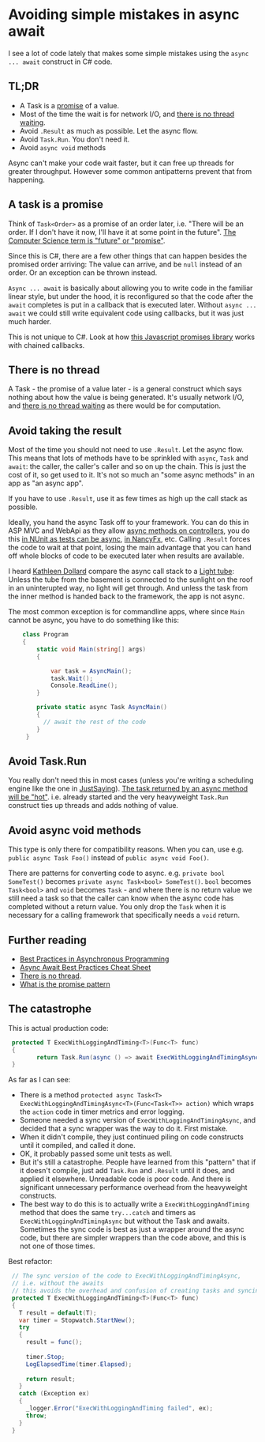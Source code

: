 # Avoiding simple mistakes in async await

I see a lot of code lately that makes some simple mistakes using the `async ... await` construct in C# code.

## TL;DR

 * A Task is a [promise](https://en.wikipedia.org/wiki/Futures_and_promises) of a value.
 * Most of the time the wait is for network I/O, and [there is no thread waiting](http://blog.stephencleary.com/2013/11/there-is-no-thread.html).
 * Avoid `.Result` as much as possible. Let the async flow.
 * Avoid `Task.Run`. You don't need it.
 * Avoid `async void` methods
 
Async can't make your code wait faster, but it can free up threads for greater throughput. However some common antipatterns prevent that from happening.
 
## A task is a promise
 
 Think of `Task<Order>` as a promise of an order later, i.e. "There will be an order. If I don't have it now, I'll have it at some point in the future". [The Computer Science term is "future" or "promise"](https://en.wikipedia.org/wiki/Futures_and_promises).
 
 Since this is C#, there are a few other things that can happen besides the promised order arriving: The value can arrive, and be `null` instead of an order. Or an exception can be thrown instead.
 
`Async ... await` is basically about allowing you to write code in the familiar linear style, but under the hood, it is reconfigured so that the code after the `await` completes is put in a callback that is executed later. Without `async ... await` we could still write equivalent code using callbacks, but it was just much harder. 

This is not unique to C#. Look at how [this Javascript promises library](https://www.promisejs.org/) works with chained callbacks. 
 
## There is no thread

A Task - the promise of a value later - is a general construct which says nothing about how the value is being generated. It's usually network I/O, and [there is no thread waiting](http://blog.stephencleary.com/2013/11/there-is-no-thread.html) as there would be for computation.
 
## Avoid taking the result
 
 Most of the time you should not need to use `.Result`. Let the async flow. This means that lots of methods have to be sprinkled with `async`, `Task` and `await`: the caller, the caller's caller and so on up the chain. This is just the cost of it, so get used to it. It's not so much an "some async methods" in an app as "an async app". 

 
 If you have to use `.Result`, use it as few times as high up the call stack as possible.
 
 Ideally, you hand the async Task off to your framework. You can do this in ASP MVC and WebApi as they allow [async methods on controllers](http://stackoverflow.com/questions/31185072/how-to-effectively-use-async-await-on-asp-net-web-api), you do this [in NUnit as tests can be async](http://stackoverflow.com/a/21617400/5599), [in NancyFx](https://github.com/NancyFx/Nancy/wiki/Async), etc. 
Calling `.Result` forces the code to wait at that point, losing the main advantage that you can hand off whole blocks of code to be executed later when results are available.

I heard [Kathleen Dollard](https://twitter.com/KathleenDollard) compare the async call stack to a [Light tube](https://en.wikipedia.org/wiki/Light_tube): Unless the tube from the basement is connected to the sunlight on the roof in an uninterupted way, no light will get through. And unless the task from the inner method is handed back to the framework, the app is not async.
 
 The most common exception is for commandline apps, where since `Main` cannot be async, you have to do something like this:
 
```csharp
    class Program
    {
        static void Main(string[] args)
        {

            var task = AsyncMain();
            task.Wait();
            Console.ReadLine();
        }

        private static async Task AsyncMain()
        {
          // await the rest of the code
        }
     }  
```
 
## Avoid Task.Run
 
You really don't need this in most cases (unless you're writing a scheduling engine like the one in [JustSaying](https://github.com/justeat/JustSaying)). 
[The task returned by an async method will be "hot"](http://stackoverflow.com/a/11707546/5599). i.e. already started and the very heavyweight `Task.Run` construct ties up threads and adds nothing of value.


##  Avoid async void methods

This type is only there for compatibility reasons. When you can, use e.g. `public async Task Foo()` instead of `public async void Foo()`.

There are patterns for converting code to async. e.g. `private bool SomeTest()` becomes `private async Task<bool> SomeTest()`. `bool` becomes `Task<bool>` and `void` becomes `Task` - and where there is no return value we still need a task so that the caller can know when the async code has completed without a return value. You only drop the `Task` when it is necessary for a calling framework that specifically needs a `void` return.

## Further reading

* [Best Practices in Asynchronous Programming](https://msdn.microsoft.com/en-us/magazine/jj991977.aspx)
* [Async Await Best Practices Cheat Sheet](https://jonlabelle.com/snippets/view/markdown/async-await-best-practices-cheat-sheet)
* [There is no thread](http://blog.stephencleary.com/2013/11/there-is-no-thread.html).
* [What is the promise pattern](https://www.quora.com/What-is-the-promise-pattern)

## The catastrophe

This is actual production code:

```csharp
 protected T ExecWithLoggingAndTiming<T>(Func<T> func)
 {
        return Task.Run(async () => await ExecWithLoggingAndTimingAsync(() => Task.FromResult(func()))).Result;
 }
```

As far as I can see:

 * There is a method `protected async Task<T> ExecWithLoggingAndTimingAsync<T>(Func<Task<T>> action)` which wraps the `action` code in timer metrics and error logging.
 * Someone needed a sync version of `ExecWithLoggingAndTimingAsync`, and decided that a sync wrapper was the way to do it. First mistake.
 * When it didn't compile, they  just continued piling on code constructs until it compiled, and called it done. 
 * OK, it probably passed some unit tests as well. 
 * But it's still a catastrophe. People have learned from this "pattern" that if it doesn't compile, just add `Task.Run` and `.Result` until it does, and applied it elsewhere. Unreadable code is poor code. And there is significant unnecessary performance overhead from the heavyweight constructs. 
 * The best way to do this is to actually write a `ExecWithLoggingAndTiming` method that does the same `try...catch` and timers as `ExecWithLoggingAndTimingAsync` but without the Task and awaits. Sometimes the sync code is best as just a wrapper around the async code, but there are simpler wrappers than the code above, and this is not one of those times.

Best refactor:

```csharp
 // The sync version of the code to ExecWithLoggingAndTimingAsync, 
 // i.e. without the awaits 
 // this avoids the overhead and confusion of creating tasks and syncing them up again
 protected T ExecWithLoggingAndTiming<T>(Func<T> func)
 {
   T result = default(T);
   var timer = Stopwatch.StartNew();
   try
   {
     result = func();
     
     timer.Stop;
     LogElapsedTime(timer.Elapsed);
     
     return result;
   }
   catch (Exception ex)
   {
     _logger.Error("ExecWithLoggingAndTiming failed", ex);
     throw;
   }
 }
```
